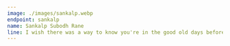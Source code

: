 ```yaml
---
image: ./images/sankalp.webp
endpoint: sankalp
name: Sankalp Subodh Rane
line: I wish there was a way to know you're in the good old days before you've actually left them -Andrew Bernard (The Office)
---
```

